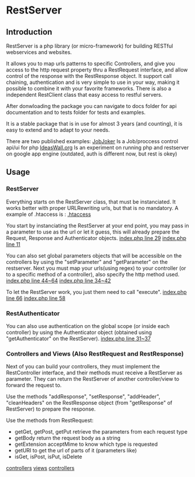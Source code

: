 # RestServer

## Introduction

RestServer is a php library (or micro-framework) for building RESTful webservices and websites.

It allows you to map urls patterns to specific Controllers, and give you access to the http request property thru a RestRequest interface, and allow control of the response with the RestResponse object. It support call chaining, authentication and is very simple to use in your way, making it possible to combine it with your favorite frameworks. There is also a independent RestClient class that easy access to restful servers.

After donwloading the package you can navigate to docs folder for api documentation and to tests folder for tests and examples.

It is a stable package that is in use for almost 3 years (and counting), it is easy to extend and to adapt to your needs.

There are two published examples: 
[JobJoker](http://github.com/diogok/JobJoker) Is a Job/proccess control api/ui for php
[IdeasWall.org](http://github.com/diogok/ideaswallorg) Is an experiment on running php and restserver on google app engine (outdated, auth is different now, but rest is okey)

## Usage

### RestServer

Everything starts on the RestServer class, that must be instanciated. It works better with proper URLRewriting urls, but that is no mandatory. A example of .htaccess is :
[.htaccess](http://github.com/diogok/JobJoker/blob/master/.htaccess)

You start by instanciating the RestServer at your end point, you may pass in a parameter to use as the url or let it guess, this will already prepare the Request, Response and Authenticator objects.
[index.php line 29](http://github.com/diogok/JobJoker/blob/master/index.php#L28)
[index.php line 11](http://github.com/diogok/ideaswallorg/blob/master/war/index.php#L11)

You can also set global parameters objects that will be accessible on the controllers by using the "setParameter" and "getParameter" on the restserver. Next you must map your urls(using regex) to your controller (or to a specific method of a controller), also specify the http method used.
[index.php line 44~64](http://github.com/diogok/JobJoker/blob/master/index.php#L44-64)
[index.php line 34~42](http://github.com/diogok/ideaswallorg/blob/master/war/index.php#L34-42)

To let the RestServer work, you just them need to call "execute".
[index.php line 66](http://github.com/diogok/JobJoker/blob/master/index.php#L66)
[index.php line 58](http://github.com/diogok/ideaswallorg/blob/master/war/index.php#L58)

### RestAuthenticator

You can also use authentication on the global scope (or inside each controller) by using the Authenticator object (obtained using "getAuthenticator" on the RestServer).
[index.php line 31~37](http://github.com/diogok/JobJoker/blob/master/index.php#L31-37)

### Controllers and Views (Also RestRequest and RestResponse)

Next of you can build your controllers, they must implement the RestController interface, and their methods must receive a RestServer as parameter. They can return the RestServer of another controller/view to forward the request to. 

Use the methods "addResponse", "setResponse", "addHeader", "cleanHeaders" on the RestResponse object (from "getResponse" of RestServer) to prepare the response.

Use the methods from RestRequest:
- getGet, getPost, getPut retrieve the parameters from each request type
- getBody return the request body as a string
- getExtension acceptMime to know which type is requested
- getURI to get the url of parts of it (parameters like)
- isGet, isPost, isPut, isDelete 

[controllers](http://github.com/diogok/JobJoker/tree/master/controllers/)
[views](http://github.com/diogok/JobJoker/tree/master/views/)
[controllers](http://github.com/diogok/ideaswallorg/tree/master/war/controller/)
